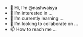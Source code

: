 - 👋 Hi, I’m @nashwaisya
- 👀 I’m interested in ...
- 🌱 I’m currently learning ...
- 💞️ I’m looking to collaborate on ...
- 📫 How to reach me ...

<!---
nashwaisya/nashwaisya is a ✨ special ✨ repository because its `README.md` (this file) appears on your GitHub profile.
You can click the Preview link to take a look at your changes.
--->
